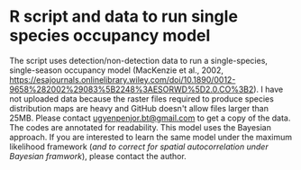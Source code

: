 # R script and data to run single species occupancy model

The script uses detection/non-detection data to run a single-species, single-season occupancy model (MacKenzie et al., 2002, https://esajournals.onlinelibrary.wiley.com/doi/10.1890/0012-9658%282002%29083%5B2248%3AESORWD%5D2.0.CO%3B2).
I have not uploaded data because the raster files required to produce species distribution maps are heavy and GitHub doesn't allow files larger than 25MB.
Please contact ugyenpenjor.bt@gmail.com to get a copy of the data. 
The codes are annotated for readability. This model uses the Bayesian approach.
If you are interested to learn the same model under the maximum likelihood framework (*and to correct for spatial autocorrelation under Bayesian framwork*), please contact the author.
